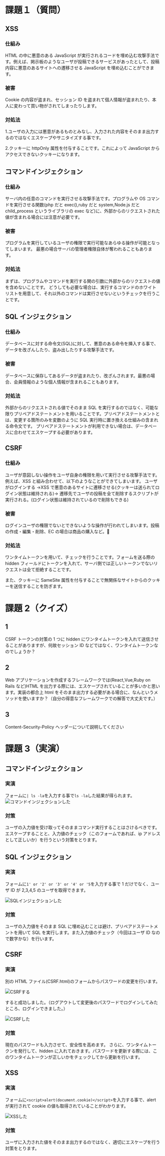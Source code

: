 # 課題１（質問）

## XSS

### 仕組み

HTML の中に悪意のある JavaScript が実行されるコードを埋め込む攻撃手法です。例えば、掲示板のようなユーザが投稿できるサービスがあったとして、投稿内容に悪意のあるサイトへの遷移させる JavaScript を埋め込むことができます。

### 被害

Cookie の内容が盗まれ、セッション ID を盗まれて個人情報が盗まれたり、本人に変わって買い物がされてしまったりします。

### 対処法

1.ユーザの入力には悪意があるものとみなし、入力された内容をそのまま出力するのではなくエスケープやサニタイズする事です。

2.クッキーに httpOnly 属性を付与することです。これによって JavaScript からアクセスできないクッキーになります。

## コマンドインジェクション

### 仕組み

サーバ内の任意のコマンドを実行させる攻撃手法です。プログラムや OS コマンドを実行させる関数(php だと exec(),ruby だと system,Node.js だと child_process というライブラリの exec など)に、外部からのリクエストされた値が含まれる場合には注意が必要です。

### 被害

プログラムを実行しているユーザの権限で実行可能なあらゆる操作が可能となってしまいます。
最悪の場合サーバの管理者権限自体が奪われることもあります。

### 対処法

まずは、プログラムやコマンドを実行する関の引数に外部からのリクエストの値を含めないことです。
どうしても必要な場合は、実行するコマンドのホワイトリストを用意して、それ以外のコマンドは実行させないというチェックを行うことです。

## SQL インジェクション

### 仕組み

データベースに対する命令文(SQL)に対して、悪意のある命令を挿入する事で、データを改ざんしたり、盗み出したりする攻撃手法です。

### 被害

データベースに保存してあるデータが盗まれたり、改ざんされます。最悪の場合、会員情報のような個人情報が含まれることもあります。

### 対処法

外部からのリクエストされる値でそのまま SQL を実行するのではなく、可能な限りプリペアドステートメントを用いることです。プリペアドステートメントとは、変更する箇所のみを変数のように SQL 実行時に置き換える仕組みの含まれる命令文です。
プリペアドステートメントが利用できない場合は、データベースに合わせてエスケープする必要があります。

## CSRF

### 仕組み

ユーザが意図しない操作をユーザ自身の権限を用いて実行させる攻撃手法です。例えば、XSS と組み合わせて、以下のようなことができてしまいます。
ユーザがログインする →XSS で悪意のあるサイトに遷移させる(クッキーは送られてログイン状態は維持される)→ 遷移先でユーザの投稿を全て削除するスクリプトが実行される。(ログイン状態は維持されているので削除もできる)

### 被害

ログインユーザの権限でないとできないような操作が行われてしまいます。投稿の作成・編集・削除、EC の場合は商品の購入など。

### 対処法

ワンタイムトークンを用いて、チェックを行うことです。フォームを送る際の hidden フィールドにトークンを入れて、サーバ側では正しいトークンでないリクエストは全て拒絶することです。

また、クッキーに SameSite 属性を付与することで無関係なサイトからのクッキーを送信することを防ぎます。

# 課題 2（クイズ）

## 1

CSRF トークンの対策の 1 つに hidden にワンタイムトークンを入れて送信させることがありますが、何故セッション ID などではなく、ワンタイムトークンなのでしょうか？

## 2

Web アプリケーションを作成するフレームワークでは(React,Vue,Ruby on Rails など)HTML を出力する際には、エスケープされていることが多いかと思います。実装の都合上 html をそのまま出力する必要がある場合に、なんというメソッドを使いますか？（自分の得意なフレームワークでの解答で大丈夫です。）

## 3

Content-Security-Policy ヘッダーについて説明してください

# 課題 3（実演）

## コマンドインジェクション

### 実演

フォームに`| ls -la`を入力する事で`ls -la`した結果が得られます。
![コマンドインジェクションした](./images/COMMAND/CommandInjection.png)

### 対策

ユーザの入力値を受け取ってそのままコマンド実行することはさけるべきです。エスケープすることと、入力値のチェック（このフォームであれば、ip アドレスとして正しいか）を行うという対策をとります。

## SQL インジェクション

### 実演

フォームに`1' or '2' or '3' or '4' or '5`を入力する事で 1 だけでなく、ユーザ ID が 2,3,4,5 のユーザを取得できます。

![SQLインジェクションした](./images/SQL/SQLInjection.png)

### 対策

ユーザの入力値をそのまま SQL に埋め込むことは避け、プリペアドステートメントを用いて SQL を実行します。また入力値のチェック（今回はユーザ ID なので数字かな）を行います。

## CSRF

### 実演

別の HTML ファイル(CSRF.html)のフォームからパスワードの変更を行います。

![CSRFする](./images/CSRF/CSRF.png)

すると成功しました。（ログアウトして変更後のパスワードでログインしてみたところ、ログインできました。）

![CSRFした](./images/CSRF/CSRFSucess.png)

### 対策

現在のパスワードも入力させて、安全性を高めます。
さらに、ワンタイムトークンを発行して、hidden に入れておきます。パスワードを更新する際には、このワンタイムトークンが正しいかをチェックしてから更新を行います。

## XSS

### 実演

フォームに`<script>alert(document.cookie)</script>`を入力する事で、alert が実行されて cookie の値も取得されていることがわかります。

![XSSした](./images/XSS/XSS.png)

### 対策

ユーザに入力された値をそのまま出力するのではなく、適切にエスケープを行う対策をとります。
